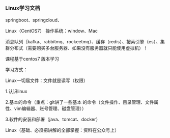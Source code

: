### Linux学习文档

springboot、springcloud、

Linux（CentOS7） 操作系统：window、Mac

消息队列｛kafka、rabbitmq、rockeetmq）、缓存（redis）、搜索引擎（es）、集群分布式（需要购买多台服务器、如果没有服务器就只能使用虚拟机）！

课程基于centos7 版本学习

学习方式：

Linux一切届文件：文件就是读写（权限）

1.认识linux

2.基本的命令（重点：git讲了一些基本	的命令（文件操作、目录管理、文件属性、vim编辑器、账号管理、磁盘管理））

3.软件的安装和部署（java、tomcat、docker）

Linux（基础、必须把讲解的全部掌握：资料在公众号上）